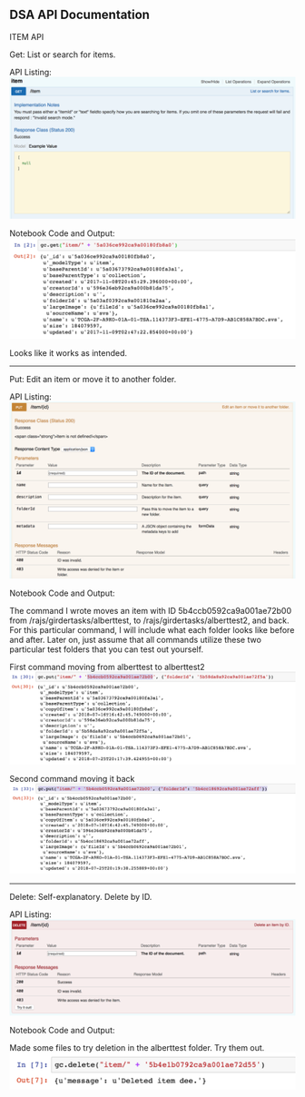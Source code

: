 DSA API Documentation
--------------------------------------------------------------
ITEM API

Get: List or search for items.

API Listing:
![alt text](https://github.com/al97/DSA_API_Documentation/blob/master/Screen%20Shot%202018-07-25%20at%204.07.09%20PM.png)

Notebook Code and Output:
![alt text](https://github.com/al97/DSA_API_Documentation/blob/master/Screen%20Shot%202018-07-25%20at%202.50.58%20PM.png)

Looks like it works as intended.

--------------------------------------------------------------
Put: Edit an item or move it to another folder.

API Listing:
![alt text](https://github.com/al97/DSA_API_Documentation/blob/master/Screen%20Shot%202018-07-25%20at%204.18.34%20PM.png)

Notebook Code and Output:

The command I wrote moves an item with ID 5b4ccb0592ca9a001ae72b00 from /rajs/girdertasks/alberttest, to /rajs/girdertasks/alberttest2, and back. For this particular command, I will include what each folder looks like before and after. Later on, just assume that all commands utilize these two particular test folders that you can test out yourself.

First command moving from alberttest to alberttest2
![alt text](https://github.com/al97/DSA_API_Documentation/blob/master/Screen%20Shot%202018-07-25%20at%204.18.50%20PM.png)

Second command moving it back
![alt text](https://github.com/al97/DSA_API_Documentation/blob/master/Screen%20Shot%202018-07-25%20at%204.19.40%20PM.png)

--------------------------------------------------------------
Delete: Self-explanatory. Delete by ID.

API Listing:
![alt text](https://github.com/al97/DSA_API_Documentation/blob/master/Screen%20Shot%202018-07-26%20at%2012.14.33%20PM.png)

Notebook Code and Output:

Made some files to try deletion in the alberttest folder. Try them out.
![alt text](https://github.com/al97/DSA_API_Documentation/blob/master/Screen%20Shot%202018-07-26%20at%2012.15.14%20PM.png)
